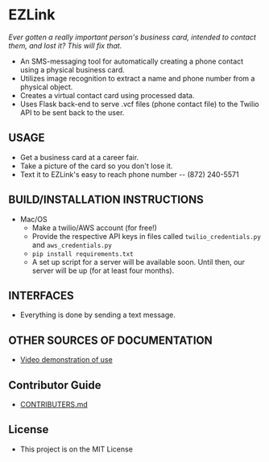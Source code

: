 # EZLink

_Ever gotten a really important person's business card, intended to contact them, and lost it? This will fix that._
  * An SMS-messaging tool for automatically creating a phone contact using a physical business card.
  * Utilizes image recognition to extract a name and phone number from a physical object.
  * Creates a virtual contact card using processed data. 
  * Uses Flask back-end to serve .vcf files (phone contact file) to the Twilio API to be sent back to the user.

## USAGE
  * Get a business card at a career fair.
  * Take a picture of the card so you don't lose it.
  * Text it to EZLink's easy to reach phone number -- (872) 240-5571

## BUILD/INSTALLATION INSTRUCTIONS
  * Mac/OS
    * Make a twilio/AWS account (for free!)
    * Provide the respective API keys in files called `twilio_credentials.py` and `aws_credentials.py`
    * `pip install requirements.txt`
    * A set up script for a server will be available soon. Until then, our server will be up (for at least four months).

## INTERFACES
  * Everything is done by sending a text message.

## OTHER SOURCES OF DOCUMENTATION
  * [Video demonstration of use](https://vimeo.com/205743684)

## Contributor Guide
  * [CONTRIBUTERS.md](https://github.com/EZLink/EZLink/blob/master/CONTRIBUTORS.md)

## License
  * This project is on the MIT License

